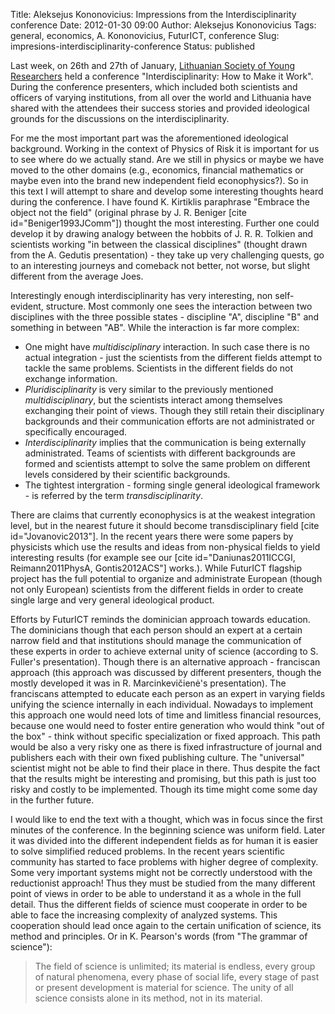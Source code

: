Title: Aleksejus Kononovicius: Impressions from the Interdisciplinarity conference
Date: 2012-01-30 09:00
Author: Aleksejus Kononovicius
Tags: general, economics, A. Kononovicius, FuturICT, conference
Slug: impresions-interdisciplinarity-conference
Status: published

Last week,
on 26th and 27th of January, [Lithuanian Society of Young
Researchers](https://ljms.lt) held a conference "Interdisciplinarity: How
to Make it Work". During the conference presenters, which included both
scientists and officers of varying institutions, from all over the world
and Lithuania have shared with the attendees their success stories and
provided ideological grounds for the discussions on the
interdisciplinarity.

For me the most important part was the aforementioned ideological
background. Working in the context of Physics of Risk it is important
for us to see where do we actually stand. Are we still in physics or
maybe we have moved to the other domains (e.g., economics, financial
mathematics or maybe even into the brand new independent field
econophysics?). So in this text I will attempt to share and develop some
interesting thoughts heard during the conference.<!--more--> I have
found K. Kirtiklis paraphrase "Embrace the object not the field"
(original phrase by J. R. Beniger \[cite id="Beniger1993JComm"\])
thought the most interesting. Further one could develop it by drawing
analogy between the hobbits of J. R. R. Tolkien and scientists working
"in between the classical disciplines" (thought drawn from the A.
Gedutis presentation) - they take up very challenging quests, go to an
interesting journeys and comeback not better, not worse, but slight
different from the average Joes.

Interestingly enough interdisciplinarity has very interesting, non
self-evident, structure. Most commonly one sees the interaction between
two disciplines with the three possible states - discipline "A",
discipline "B" and something in between "AB". While the interaction is
far more complex:

-   One might have *multidisciplinary* interaction. In such case there
    is no actual integration - just the scientists from the different
    fields attempt to tackle the same problems. Scientists in the
    different fields do not exchange information.
-   *Pluridisciplinarity* is very similar to the previously mentioned
    *multidisciplinary*, but the scientists interact among themselves
    exchanging their point of views. Though they still retain their
    disciplinary backgrounds and their communication efforts are not
    administrated or specifically encouraged.
-   *Interdisciplinarity* implies that the communication is being
    externally administrated. Teams of scientists with different
    backgrounds are formed and scientists attempt to solve the same
    problem on different levels considered by their scientific
    backgrounds.
-   The tightest intergration - forming single general ideological
    framework - is referred by the term *transdisciplinarity*.

There are claims that currently econophysics is at the weakest
integration level, but in the nearest future it should become
transdisciplinary field \[cite id="Jovanovic2013"\]. In the recent years
there were some papers by physicists which use the results and ideas
from non-physical fields to yield interesting results (for example see
our \[cite id="Daniunas2011ICCGI, Reimann2011PhysA, Gontis2012ACS"\]
works.). While FuturICT flagship project has
the full potential to organize and administrate European (though not
only European) scientists from the different fields in order to create
single large and very general ideological product.

Efforts by FuturICT reminds the dominician approach towards education.
The dominicians though that each person should an expert at a certain
narrow field and that institutions should manage the communication of
these experts in order to achieve external unity of science (according
to S. Fuller's presentation). Though there is an alternative approach -
franciscan approach (this approach was discussed by different
presenters, though the mostly developed it was in R. Marcinkevičienė's
presentation). The franciscans attempted to educate each person as an
expert in varying fields unifying the science internally in each
individual. Nowadays to implement this approach one would need lots of
time and limitless financial resources, because one would need to foster
entire generation who would think "out of the box" - think without
specific specialization or fixed approach. This path would be also a
very risky one as there is fixed infrastructure of journal and
publishers each with their own fixed publishing culture. The "universal"
scientist might not be able to find their place in there. Thus despite
the fact that the results might be interesting and promising, but this
path is just too risky and costly to be implemented. Though its time
might come some day in the further future.

I would like to end the text with a thought, which was in focus since
the first minutes of the conference. In the beginning science was
uniform field. Later it was divided into the different independent
fields as for human it is easier to solve simplified reduced problems.
In the recent years scientific community has started to face problems
with higher degree of complexity. Some very important systems might not
be correctly understood with the reductionist approach! Thus they must
be studied from the many different point of views in order to be able to
understand it as a whole in the full detail. Thus the different fields
of science must cooperate in order to be able to face the increasing
complexity of analyzed systems. This cooperation should lead once again
to the certain unification of science, its method and principles. Or in
K. Pearson's words (from "The grammar of science"):  

> The field of science is unlimited; its material is endless, every
> group of natural phenomena, every phase of social life, every stage of
> past or present development is material for science. The unity of all
> science consists alone in its method, not in its material.
